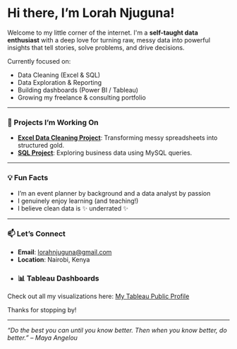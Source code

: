 # Hi there, I’m Lorah Njuguna!

Welcome to my little corner of the internet. I'm a **self-taught data enthusiast** with a deep love for turning raw, messy data into powerful insights that tell stories, solve problems, and drive decisions.

Currently focused on:
- Data Cleaning (Excel & SQL)
- Data Exploration & Reporting
- Building dashboards (Power BI / Tableau)
- Growing my freelance & consulting portfolio

---

### 🚀 Projects I’m Working On
- **[Excel Data Cleaning Project](https://github.com/LorahWangari/Excel_Cleaning_Project)**: Transforming messy spreadsheets into structured gold.
- **[SQL Project](https://github.com/LorahWangari/SQL_Project_1)**: Exploring business data using MySQL queries.

---

### 💡 Fun Facts
- I’m an event planner by background and a data analyst by passion
- I genuinely enjoy learning (and teaching!)
- I believe clean data is ✨ underrated ✨

---

### 📫 Let’s Connect
- **Email**: lorahnjuguna@gmail.com
- **Location**: Nairobi, Kenya
- ### 📊 Tableau Dashboards  
Check out all my visualizations here: [My Tableau Public Profile](https://public.tableau.com/app/profile/lorahnjuguna)

Thanks for stopping by!

---

*“Do the best you can until you know better. Then when you know better, do better.” – Maya Angelou*
